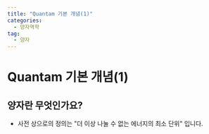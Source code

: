 ```yaml
---
title: "Quantam 기본 개념(1)"
categories:
  - 양자역학
tag:
  - 양자
---  
```






# Quantam 기본 개념(1)  


## 양자란 무엇인가요?  


- 사전 상으로의 정의는 "더 이상 나눌 수 없는 에너지의 최소 단위" 입니다.  
